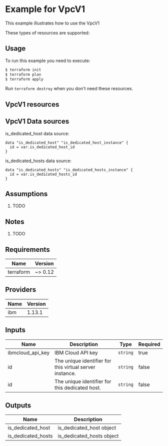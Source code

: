 # Example for VpcV1

This example illustrates how to use the VpcV1

These types of resources are supported:


## Usage

To run this example you need to execute:

```bash
$ terraform init
$ terraform plan
$ terraform apply
```

Run `terraform destroy` when you don't need these resources.


## VpcV1 resources


## VpcV1 Data sources

is_dedicated_host data source:

```hcl
data "is_dedicated_host" "is_dedicated_host_instance" {
  id = var.is_dedicated_host_id
}
```
is_dedicated_hosts data source:

```hcl
data "is_dedicated_hosts" "is_dedicated_hosts_instance" {
  id = var.is_dedicated_hosts_id
}
```

## Assumptions

1. TODO

## Notes

1. TODO

## Requirements

| Name | Version |
|------|---------|
| terraform | ~> 0.12 |

## Providers

| Name | Version |
|------|---------|
| ibm | 1.13.1 |

## Inputs

| Name | Description | Type | Required |
|------|-------------|------|---------|
| ibmcloud\_api\_key | IBM Cloud API key | `string` | true |
| id | The unique identifier for this virtual server instance. | `string` | false |
| id | The unique identifier for this dedicated host. | `string` | false |

## Outputs

| Name | Description |
|------|-------------|
| is_dedicated_host | is_dedicated_host object |
| is_dedicated_hosts | is_dedicated_hosts object |
